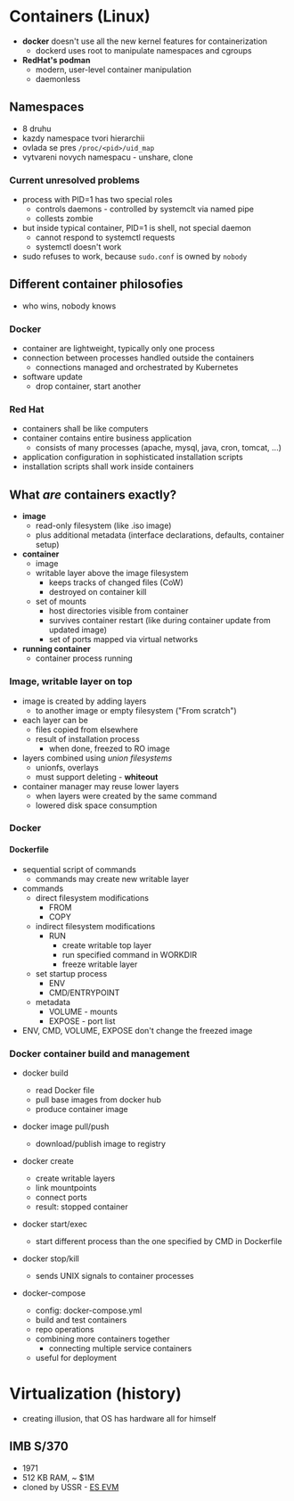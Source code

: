 # Containers (Linux)
- **docker** doesn't use all the new kernel features for containerization
    - dockerd uses root to manipulate namespaces and cgroups
- **RedHat's podman**
    - modern, user-level container manipulation
    - daemonless

## Namespaces
- 8 druhu
- kazdy namespace tvori hierarchii
- ovlada se pres `/proc/<pid>/uid_map`
- vytvareni novych namespacu - unshare, clone

### Current unresolved problems
- process with PID=1 has two special roles
    - controls daemons - controlled by systemclt via named pipe
    - collests zombie
- but inside typical container, PID=1 is shell, not special daemon
    - cannot respond to systemctl requests
    - systemctl doesn't work
- sudo refuses to work, because `sudo.conf` is owned by `nobody`


## Different container philosofies
- who wins, nobody knows
### Docker
- container are lightweight, typically only one process
- connection between processes handled outside the containers
    - connections managed and orchestrated by Kubernetes 
- software update
    - drop container, start another

### Red Hat
- containers shall be like computers
- container contains entire business application
    - consists of many processes (apache, mysql, java, cron, tomcat, ...)
- application configuration in sophisticated installation scripts
- installation scripts shall work inside containers

## What *are* containers exactly?
- **image**
    - read-only filesystem (like .iso image)
    - plus additional metadata (interface declarations, defaults, container setup)
- **container**
    - image
    - writable layer above the image filesystem
        - keeps tracks of changed files (CoW)
        - destroyed on container kill
    - set of mounts
        - host directories visible from container
        - survives container restart (like during container update from updated image)
        - set of ports mapped via virtual networks
- **running container**
    - container process running

### Image, writable layer on top
- image is created by adding layers
    - to another image or empty filesystem ("From scratch")
- each layer can be
    - files copied from elsewhere
    - result of installation process
        - when done, freezed to RO image
- layers combined using *union filesystems*
    - unionfs, overlays
    - must support deleting - **whiteout**
- container manager may reuse lower layers
    - when layers were created by the same command
    - lowered disk space consumption

### Docker
#### Dockerfile
- sequential script of commands
    - commands may create new writable layer
- commands
    - direct filesystem modifications
        - FROM
        - COPY
    - indirect filesystem modifications
        - RUN
            - create writable top layer
            - run specified command in WORKDIR
            - freeze writable layer
    - set startup process
        - ENV
        - CMD/ENTRYPOINT
    - metadata
        - VOLUME - mounts
        - EXPOSE - port list
- ENV, CMD, VOLUME, EXPOSE don't change the freezed image

### Docker container build and management
- docker build
    - read Docker file
    - pull base images from docker hub
    - produce container image
- docker image pull/push
    - download/publish image to registry
- docker create
    - create writable layers
    - link mountpoints
    - connect ports
    - result: stopped container

- docker start/exec
    - start different process than the one specified by CMD in Dockerfile
- docker stop/kill
    - sends UNIX signals to container processes
- docker-compose
    - config: docker-compose.yml
    - build and test containers
    - repo operations
    - combining more containers together
        - connecting multiple service containers
    - useful for deployment




# Virtualization (history)
- creating illusion, that OS has hardware all for himself

## IMB S/370
- 1971
- 512 KB RAM, ~ $1M 
- cloned by USSR - [ES EVM](https://en.wikipedia.org/wiki/ES_EVM)

